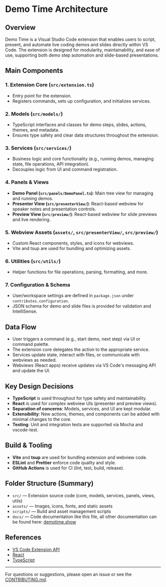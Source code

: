 # Demo Time Architecture

## Overview

Demo Time is a Visual Studio Code extension that enables users to script, present, and automate live
coding demos and slides directly within VS Code. The extension is designed for modularity,
maintainability, and ease of use, supporting both demo step automation and slide-based
presentations.

## Main Components

### 1. Extension Core (`src/extension.ts`)

- Entry point for the extension.
- Registers commands, sets up configuration, and initializes services.

### 2. Models (`src/models/`)

- TypeScript interfaces and classes for demo steps, slides, actions, themes, and metadata.
- Ensures type safety and clear data structures throughout the extension.

### 3. Services (`src/services/`)

- Business logic and core functionality (e.g., running demos, managing state, file operations, API
  integration).
- Decouples logic from UI and command registration.

### 4. Panels & Views

- **Demo Panel (`src/panels/DemoPanel.ts`)**: Main tree view for managing and running demos.
- **Presenter View (`src/presenterView/`)**: React-based webview for speaker notes and presentation
  controls.
- **Preview View (`src/preview/`)**: React-based webview for slide previews and live rendering.

### 5. Webview Assets (`assets/`, `src/presenterView/`, `src/preview/`)

- Custom React components, styles, and icons for webviews.
- Vite and tsup are used for bundling and optimizing assets.

### 6. Utilities (`src/utils/`)

- Helper functions for file operations, parsing, formatting, and more.

### 7. Configuration & Schema

- User/workspace settings are defined in `package.json` under `contributes.configuration`.
- JSON schema for demo and slide files is provided for validation and IntelliSense.

## Data Flow

- User triggers a command (e.g., start demo, next step) via UI or command palette.
- The extension core delegates the action to the appropriate service.
- Services update state, interact with files, or communicate with webviews as needed.
- Webviews (React apps) receive updates via VS Code's messaging API and update the UI.

## Key Design Decisions

- **TypeScript** is used throughout for type safety and maintainability.
- **React** is used for complex webview UIs (presenter and preview views).
- **Separation of concerns**: Models, services, and UI are kept modular.
- **Extensibility**: New actions, themes, and components can be added with minimal changes to the
  core.
- **Testing**: Unit and integration tests are supported via Mocha and vscode-test.

## Build & Tooling

- **Vite** and **tsup** are used for bundling extension and webview code.
- **ESLint** and **Prettier** enforce code quality and style.
- **GitHub Actions** is used for CI (lint, test, build, release).

## Folder Structure (Summary)

- `src/` — Extension source code (core, models, services, panels, views, utils)
- `assets/` — Images, icons, fonts, and static assets
- `scripts/` — Build and asset management scripts
- `docs/` — Code documentation like this file, all other documentation can be found here:
  [demotime.show](https://demotime.show)

## References

- [VS Code Extension API](https://code.visualstudio.com/api)
- [React](https://react.dev/)
- [TypeScript](https://www.typescriptlang.org/)

---

For questions or suggestions, please open an issue or see the [CONTRIBUTING.md](../CONTRIBUTING.md).

